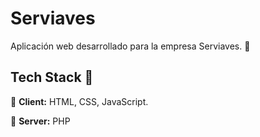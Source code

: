 # Serviaves

Aplicación web desarrollado para la empresa Serviaves. 🏬

## Tech Stack 🚀

👤 **Client:** HTML, CSS, JavaScript. 

🤖 **Server:** PHP
